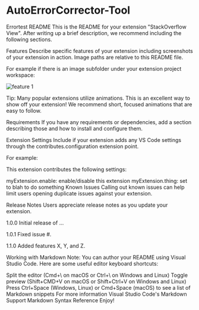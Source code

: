 # AutoErrorCorrector-Tool
Errortest README
This is the README for your extension "StackOverflow View". After writing up a brief description, we recommend including the following sections.

Features
Describe specific features of your extension including screenshots of your extension in action. Image paths are relative to this README file.

For example if there is an image subfolder under your extension project workspace:

![feature 1](2.png)

Tip: Many popular extensions utilize animations. This is an excellent way to show off your extension! We recommend short, focused animations that are easy to follow.

Requirements
If you have any requirements or dependencies, add a section describing those and how to install and configure them.

Extension Settings
Include if your extension adds any VS Code settings through the contributes.configuration extension point.

For example:

This extension contributes the following settings:

myExtension.enable: enable/disable this extension
myExtension.thing: set to blah to do something
Known Issues
Calling out known issues can help limit users opening duplicate issues against your extension.

Release Notes
Users appreciate release notes as you update your extension.

1.0.0
Initial release of ...

1.0.1
Fixed issue #.

1.1.0
Added features X, Y, and Z.

Working with Markdown
Note: You can author your README using Visual Studio Code. Here are some useful editor keyboard shortcuts:

Split the editor (Cmd+\ on macOS or Ctrl+\ on Windows and Linux)
Toggle preview (Shift+CMD+V on macOS or Shift+Ctrl+V on Windows and Linux)
Press Ctrl+Space (Windows, Linux) or Cmd+Space (macOS) to see a list of Markdown snippets
For more information
Visual Studio Code's Markdown Support
Markdown Syntax Reference
Enjoy!
